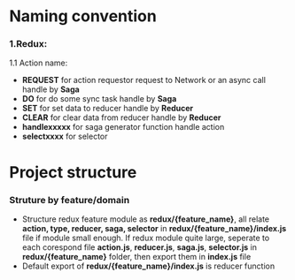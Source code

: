 # Naming convention

### 1.Redux:

1.1 Action name:

- **REQUEST** for action requestor request to Network or an async call handle by **Saga**
- **DO** for do some sync task handle by **Saga**
- **SET** for set data to reducer handle by **Reducer**
- **CLEAR** for clear data from reducer handle by **Reducer**
- **handlexxxxx** for saga generator function handle action
- **selectxxxx** for selector

# Project structure

### Struture by feature/domain

- Structure redux feature module as **redux/{feature_name}**, all relate **action, type, reducer, saga, selector** in **redux/{feature_name}/index.js** file if module small enough. If redux module quite large, seperate to each corespond file **action.js**, **reducer.js**, **saga.js**, **selector.js** in **redux/{feature_name}** folder, then export them in **index.js** file
- Default export of **redux/{feature_name}/index.js** is reducer function
